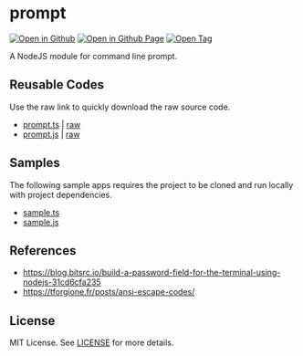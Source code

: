 # prompt

[![Open in Github](https://img.shields.io/badge/Open_in_GitHub-6e5494)](https://github.com/JamesRobertHugginsNgo/prompt)
[![Open in Github Page](https://img.shields.io/badge/Open_in_GitHub%20Page-4078c0)](https://jamesroberthugginsngo.github.io/prompt/)
[![Open Tag](https://img.shields.io/badge/Open_Tag-3.0.2-6cc644)](https://github.com/JamesRobertHugginsNgo/prompt/tree/3.0.2)

A NodeJS module for command line prompt.

## Reusable Codes

Use the raw link to quickly download the raw source code.

- [prompt.ts](./src/prompt.ts) \| [raw](./src/prompt.ts?raw=1)
- [prompt.js](./dist/prompt.js) \| [raw](./dist/prompt.js?raw=1)

## Samples

The following sample apps requires the project to be cloned and run locally with project dependencies.

- [sample.ts](./sample/sample.ts)
- [sample.js](./sample/sample.js)

## References

- https://blog.bitsrc.io/build-a-password-field-for-the-terminal-using-nodejs-31cd6cfa235
- https://tforgione.fr/posts/ansi-escape-codes/

## License

MIT License. See [LICENSE](LICENSE) for more details.

